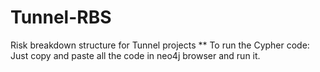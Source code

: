 # Tunnel-RBS
Risk breakdown structure for Tunnel projects
** To run the Cypher code: Just copy and paste all the code in neo4j browser and run it.

